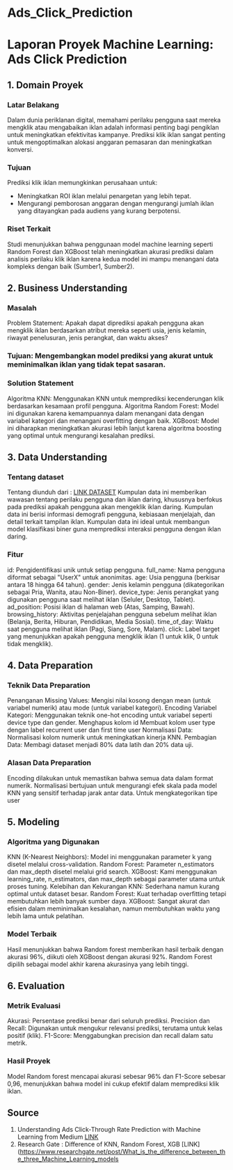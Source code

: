 # Ads_Click_Prediction
# Laporan Proyek Machine Learning: Ads Click Prediction
## 1. Domain Proyek
### Latar Belakang
Dalam dunia periklanan digital, memahami perilaku pengguna saat mereka mengklik atau mengabaikan iklan adalah informasi penting bagi pengiklan untuk meningkatkan efektivitas kampanye. Prediksi klik iklan sangat penting untuk mengoptimalkan alokasi anggaran pemasaran dan meningkatkan konversi.

### Tujuan
Prediksi klik iklan memungkinkan perusahaan untuk:
- Meningkatkan ROI iklan melalui penargetan yang lebih tepat.
- Mengurangi pemborosan anggaran dengan mengurangi jumlah iklan yang ditayangkan pada audiens yang kurang berpotensi.

### Riset Terkait
Studi menunjukkan bahwa penggunaan model machine learning seperti Random Forest dan XGBoost telah meningkatkan akurasi prediksi dalam analisis perilaku klik iklan karena kedua model ini mampu menangani data kompleks dengan baik (Sumber1, Sumber2).

## 2. Business Understanding
### Masalah
Problem Statement: Apakah dapat diprediksi apakah pengguna akan mengklik iklan berdasarkan atribut mereka seperti usia, jenis kelamin, riwayat penelusuran, jenis perangkat, dan waktu akses?

### Tujuan: Mengembangkan model prediksi yang akurat untuk meminimalkan iklan yang tidak tepat sasaran.

### Solution Statement
Algoritma KNN: Menggunakan KNN untuk memprediksi kecenderungan klik berdasarkan kesamaan profil pengguna.
Algoritma Random Forest: Model ini digunakan karena kemampuannya dalam menangani data dengan variabel kategori dan menangani overfitting dengan baik.
XGBoost: Model ini diharapkan meningkatkan akurasi lebih lanjut karena algoritma boosting yang optimal untuk mengurangi kesalahan prediksi.

## 3. Data Understanding
### Tentang dataset
Tentang
diunduh dari : [LINK DATASET](https://www.kaggle.com/datasets/marius2303/ad-click-prediction-dataset)
Kumpulan data ini memberikan wawasan tentang perilaku pengguna dan iklan daring, khususnya berfokus pada prediksi apakah pengguna akan mengeklik iklan daring. Kumpulan data ini berisi informasi demografi pengguna, kebiasaan menjelajah, dan detail terkait tampilan iklan.
Kumpulan data ini ideal untuk membangun model klasifikasi biner guna memprediksi interaksi pengguna dengan iklan daring.

### Fitur

id: Pengidentifikasi unik untuk setiap pengguna.
full_name: Nama pengguna diformat sebagai "UserX" untuk anonimitas.
age: Usia pengguna (berkisar antara 18 hingga 64 tahun).
gender: Jenis kelamin pengguna (dikategorikan sebagai Pria, Wanita, atau Non-Biner).
device_type: Jenis perangkat yang digunakan pengguna saat melihat iklan (Seluler, Desktop, Tablet).
ad_position: Posisi iklan di halaman web (Atas, Samping, Bawah).
browsing_history: Aktivitas penjelajahan pengguna sebelum melihat iklan (Belanja, Berita, Hiburan, Pendidikan, Media Sosial).
time_of_day: Waktu saat pengguna melihat iklan (Pagi, Siang, Sore, Malam).
click: Label target yang menunjukkan apakah pengguna mengklik iklan (1 untuk klik, 0 untuk tidak mengklik).

## 4. Data Preparation
### Teknik Data Preparation
Penanganan Missing Values: Mengisi nilai kosong dengan mean (untuk variabel numerik) atau mode (untuk variabel kategori).
Encoding Variabel Kategori: Menggunakan teknik one-hot encoding untuk variabel seperti device type dan gender.
Menghapus kolom id
Membuat kolom user type dengan label recurrent user dan first time user
Normalisasi Data: Normalisasi kolom numerik untuk meningkatkan kinerja KNN.
Pembagian Data: Membagi dataset menjadi 80% data latih dan 20% data uji.
### Alasan Data Preparation
Encoding dilakukan untuk memastikan bahwa semua data dalam format numerik.
Normalisasi bertujuan untuk mengurangi efek skala pada model KNN yang sensitif terhadap jarak antar data.
Untuk mengkategorikan tipe user
## 5. Modeling
### Algoritma yang Digunakan
KNN (K-Nearest Neighbors): Model ini menggunakan parameter k yang disetel melalui cross-validation.
Random Forest: Parameter n_estimators dan max_depth disetel melalui grid search.
XGBoost: Kami menggunakan learning_rate, n_estimators, dan max_depth sebagai parameter utama untuk proses tuning.
Kelebihan dan Kekurangan
KNN: Sederhana namun kurang optimal untuk dataset besar.
Random Forest: Kuat terhadap overfitting tetapi membutuhkan lebih banyak sumber daya.
XGBoost: Sangat akurat dan efisien dalam meminimalkan kesalahan, namun membutuhkan waktu yang lebih lama untuk pelatihan.
### Model Terbaik
Hasil menunjukkan bahwa Random forest memberikan hasil terbaik dengan akurasi 96%, diikuti oleh XGBoost dengan akurasi 92%. Random Forest dipilih sebagai model akhir karena akurasinya yang lebih tinggi.

## 6. Evaluation
### Metrik Evaluasi
Akurasi: Persentase prediksi benar dari seluruh prediksi.
Precision dan Recall: Digunakan untuk mengukur relevansi prediksi, terutama untuk kelas positif (klik).
F1-Score: Menggabungkan precision dan recall dalam satu metrik.
### Hasil Proyek
Model Random forest mencapai akurasi sebesar 96% dan F1-Score sebesar 0,96, menunjukkan bahwa model ini cukup efektif dalam memprediksi klik iklan.

## Source
1. Understanding Ads Click-Through Rate Prediction with Machine Learning from Medium [LINK](https://medium.com/@varun.tyagi83/understanding-ads-click-through-rate-prediction-with-machine-learning-9ee1e637203c)
2. Research Gate : Difference of KNN, Random Forest, XGB [LINK](https://www.researchgate.net/post/What_is_the_difference_between_the_three_Machine_Learning_models
